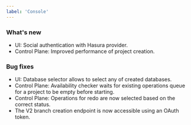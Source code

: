 ```yaml
---
label: 'Console'
---
```


### What's new

- UI: Social authentication with Hasura provider.
- Control Plane: Improved performance of project creation.

### Bug fixes

- UI: Database selector allows to select any of created databases.
- Control Plane: Availability checker waits for existing operations queue for a project to be empty before starting.
- Control Plane: Operations for redo are now selected based on the correct status. 
- The V2 branch creation endpoint is now accessible using an OAuth token.
